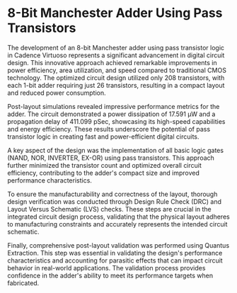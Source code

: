 # 8-Bit Manchester Adder Using Pass Transistors
 
The development of an 8-bit Manchester adder using pass transistor logic in Cadence Virtuoso represents a significant advancement in digital circuit design. This innovative approach achieved remarkable improvements in power efficiency, area utilization, and speed compared to traditional CMOS technology. The optimized circuit design utilized only 208 transistors, with each 1-bit adder requiring just 26 transistors, resulting in a compact layout and reduced power consumption.

Post-layout simulations revealed impressive performance metrics for the adder. The circuit demonstrated a power dissipation of 17.591 μW and a propagation delay of 411.099 pSec, showcasing its high-speed capabilities and energy efficiency. These results underscore the potential of pass transistor logic in creating fast and power-efficient digital circuits.

A key aspect of the design was the implementation of all basic logic gates (NAND, NOR, INVERTER, EX-OR) using pass transistors. This approach further minimized the transistor count and optimized overall circuit efficiency, contributing to the adder's compact size and improved performance characteristics.

To ensure the manufacturability and correctness of the layout, thorough design verification was conducted through Design Rule Check (DRC) and Layout Versus Schematic (LVS) checks. These steps are crucial in the integrated circuit design process, validating that the physical layout adheres to manufacturing constraints and accurately represents the intended circuit schematic.

Finally, comprehensive post-layout validation was performed using Quantus Extraction. This step was essential in validating the design's performance characteristics and accounting for parasitic effects that can impact circuit behavior in real-world applications. The validation process provides confidence in the adder's ability to meet its performance targets when fabricated.
